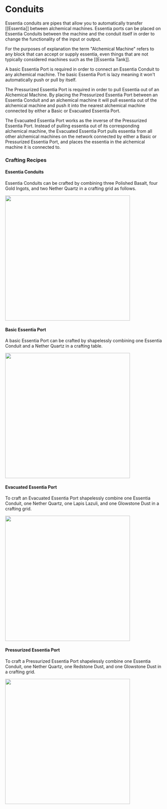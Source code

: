 # Conduits
Essentia conduits are pipes that allow you to automatically transfer [[Essentia]] between alchemical machines. Essentia ports can be placed on Essentia Conduits between the machine and the conduit itself in order to change the functionality of the input or output.

For the purposes of explanation the term "Alchemical Machine" refers to any block that can accept or supply essentia, even things that are not typically considered machines such as the [[Essentia Tank]].

A basic Essentia Port is required in order to connect an Essentia Conduit to any alchemical machine. The basic Essentia Port is lazy meaning it won't automatically push or pull by itself.

The Pressurized Essentia Port is required in order to pull Essentia out of an Alchemical Machine. By placing the Pressurized Essentia Port between an Essentia Conduit and an alchemical machine it will pull essentia out of the alchemical machine and push it into the nearest alchemical machine connected by either a Basic or Evacuated Essentia Port.

The Evacuated Essentia Port works as the inverse of the Pressurized Essentia Port. Instead of pulling essentia out of its corresponding alchemical machine, the Evacuated Essentia Port pulls essentia from all other alchemical machines on the network connected by either a Basic or Pressurized Essentia Port, and places the essentia in the alchemical machine it is connected to.

### Crafting Recipes

#### Essentia Conduits

Essentia Conduits can be crafted by combining three Polished Basalt, four Gold Ingots, and two Nether Quartz in a crafting grid as follows.

<img src="https://github.com/Cumulus-Mods/Art-of-Alchemy/wiki/images/recipes/essentia-conduit.png" width="400px" />

#### Basic Essentia Port

A basic Essentia Port can be crafted by shapelessly combining one Essentia Conduit and a Nether Quartz in a crafting table.

<img src="https://github.com/Cumulus-Mods/Art-of-Alchemy/wiki/images/recipes/essentia-port.png" width="400px" />

#### Evacuated Essentia Port

To craft an Evacuated Essentia Port shapelessly combine one Essentia Conduit, one Nether Quartz, one Lapis Lazuli, and one Glowstone Dust in a crafting grid.

<img src="https://github.com/Cumulus-Mods/Art-of-Alchemy/wiki/images/recipes/evacuated-essentia-port.png" width="400px" />

#### Pressurized Essentia Port

To craft a Pressurized Essentia Port shapelessly combine one Essentia Conduit, one Nether Quartz, one Redstone Dust, and one Glowstone Dust in a crafting grid.

<img src="https://github.com/Cumulus-Mods/Art-of-Alchemy/wiki/images/recipes/pressurized-essentia-port.png" width="400px" />